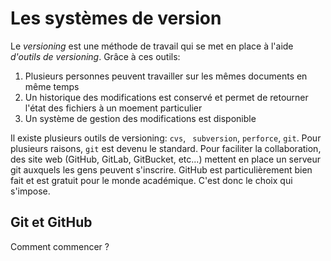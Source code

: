 # Les systèmes de version

Le *versioning* est une méthode de travail qui se met en place à l'aide *d'outils de versioning*. Grâce à ces outils:

1. Plusieurs personnes peuvent travailler sur les mêmes documents en même temps
2. Un historique des modifications est conservé et permet de retourner l'état des fichiers à un moement particulier
3. Un système de gestion des modifications est disponible

Il existe plusieurs outils de versioning: `cvs`, ` subversion`,  `perforce`,  `git`. Pour plusieurs raisons, `git` est devenu le standard. Pour faciliter la collaboration, des site web (GitHub, GitLab, GitBucket, etc...) mettent en place un serveur git auxquels les gens peuvent s'inscrire.  GitHub est particulièrement bien fait et est gratuit pour le monde académique. C'est donc le choix qui s'impose.

## Git et GitHub

Comment commencer ?